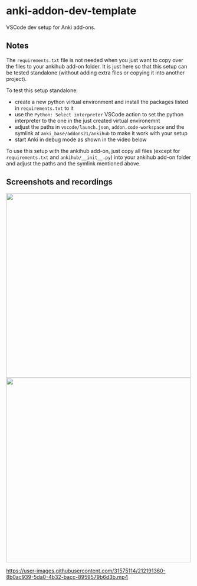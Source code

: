 # anki-addon-dev-template
VSCode dev setup for Anki add-ons.

## Notes
The `requirements.txt` file is not needed when you just want to copy over the files to your ankihub add-on folder. It is just here so that this setup can be tested standalone (without adding extra files or copying it into another project).

To test this setup standalone:
- create a new python virtual environment and install the packages listed in `requirements.txt` to it
- use the `Python: Select interpreter` VSCode action to set the python interpreter to the one in the just created virtual environemnt
- adjust the paths in `vscode/launch.json`, `addon.code-workspace` and the symlink at `anki_base/addons21/ankihub` to make it work with your setup
- start Anki in debug mode as shown in the video below

To use this setup with the ankihub add-on, just copy all files (except for `requirements.txt` and `ankihub/__init__.py`) into your ankihub add-on folder and adjust the paths and the symlink mentioned above.


## Screenshots and recordings
<img src="https://user-images.githubusercontent.com/31575114/212190695-3b80024e-2de5-4a5b-ba7e-921a65ad365c.png" width=500>

<img src="https://user-images.githubusercontent.com/31575114/212190704-170d6d4c-945e-4be2-8607-d585e86e31de.png" width=500>


https://user-images.githubusercontent.com/31575114/212191360-8b0ac939-5da0-4b32-bacc-8959579b6d3b.mp4

